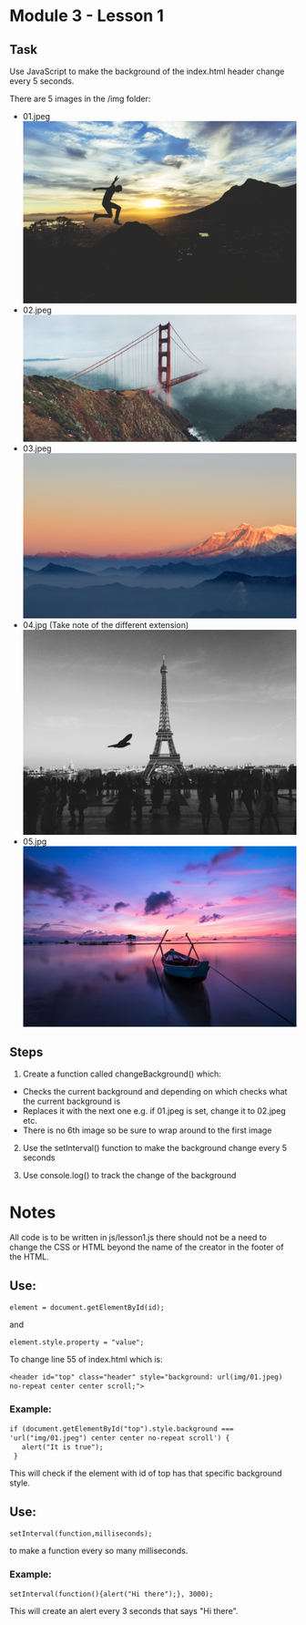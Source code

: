 # Module 3 - Lesson 1

## Task

Use JavaScript to make the background of the index.html header change every 5 seconds.

There are 5 images in the /img folder:

- 01.jpeg ![alt tag](https://raw.githubusercontent.com/jamesbarnesbcx/Code4CT-Travel/master/img/01.jpeg)
- 02.jpeg ![alt tag](https://raw.githubusercontent.com/jamesbarnesbcx/Code4CT-Travel/master/img/02.jpeg)
- 03.jpeg ![alt tag](https://raw.githubusercontent.com/jamesbarnesbcx/Code4CT-Travel/master/img/03.jpeg)
- 04.jpg (Take note of the different extension) ![alt tag](https://raw.githubusercontent.com/jamesbarnesbcx/Code4CT-Travel/master/img/04.jpg)
- 05.jpg ![alt tag](https://raw.githubusercontent.com/jamesbarnesbcx/Code4CT-Travel/master/img/05.jpg)

## Steps

1. Create a function called changeBackground() which:

  - Checks the current background and depending on which checks what the current background is
  - Replaces it with the next one e.g. if 01.jpeg is set, change it to 02.jpeg etc.
  - There is no 6th image so be sure to wrap around to the first image

2. Use the setInterval() function to make the background change every 5 seconds

3. Use console.log() to track the change of the background

# Notes

All code is to be written in js/lesson1.js there should not be a need to change the CSS or HTML beyond the name of the creator in the footer of the HTML.

## Use:

```
element = document.getElementById(id);
```

and

```
element.style.property = "value";
```

To change line 55 of index.html which is:

```
<header id="top" class="header" style="background: url(img/01.jpeg) no-repeat center center scroll;">
```

### Example:

```
if (document.getElementById("top").style.background === 'url("img/01.jpeg") center center no-repeat scroll') {
   alert("It is true");
 }
```

This will check if the element with id of top has that specific background style.

## Use:

```
setInterval(function,milliseconds);
```

to make a function every so many milliseconds.

### Example:

```
setInterval(function(){alert("Hi there");}, 3000);
```

This will create an alert every 3 seconds that says "Hi there".
